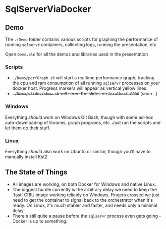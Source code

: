 # SqlServerViaDocker
## Demo
The `./Demo` folder contains various scripts for graphing the performance of running `sqlservr` containers, collecting logs, running the presentation, etc.

Open `Demo.sln` for all the demos and libraries used in the presentation

### Scripts
- `./Demo/perfGraph.sh` will start a realtime performance graph, tracking the cpu and ram consumption of all running `sqlservr` processes on your docker host. Progress markers will appear as vertical yellow lines.
- ~~`./Demo/slides/show.sh` will serve the slides on `localhost:8000`~~ (soon...)

### Windows
Everything _should_ work on Windows Git Bash, though with some ad-hoc auto-downloading of libraries, graph programs, etc. Just run the scripts and let them do their stuff. 

### Linux
Everything _should_ also work on Ubuntu or similar, though you'll have to manually install Kst2.

## The State of Things
- All images are working, on both Docker for Windows and native Linux.
- The biggest hurdle currently is the arbitrary delay we need to keep the 'fast' CRIU image working reliably on Windows. Fingers crossed we just need to get the container to signal back to the orchestrator when it's ready. On Linux, it's much stabler and faster, and needs only a minimal delay.
- There's still quite a pause before the `sqlservr` process even gets going - Docker is up to something.